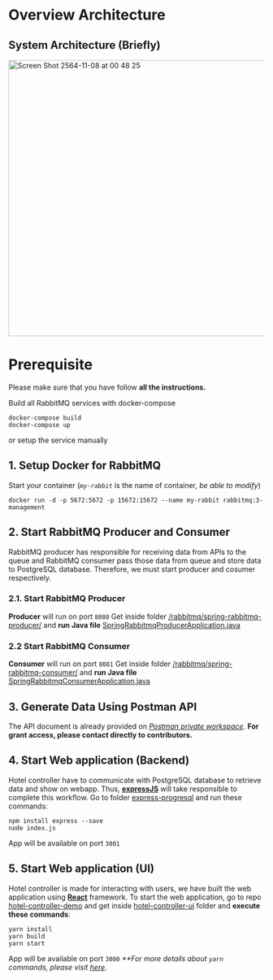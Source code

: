 # Overview Architecture

## System Architecture (Briefly)
<img width="543" alt="Screen Shot 2564-11-08 at 00 48 25" src="https://user-images.githubusercontent.com/32285705/140655993-f5714094-827c-48b3-970b-c3d364b5012b.png">

# Prerequisite

Please make sure that you have follow **all the instructions.**

Build all RabbitMQ services with docker-compose

```
docker-compose build
docker-compose up
```

or setup the service manually

## 1. Setup Docker for RabbitMQ

Start your container (_`my-rabbit`_ is the name of container, _be able to modify_)

```
docker run -d -p 5672:5672 -p 15672:15672 --name my-rabbit rabbitmq:3-management
```

## 2. Start RabbitMQ Producer and Consumer

RabbitMQ producer has responsible for receiving data from APIs to the queue and RabbitMQ consumer pass those data from queue and store data to PostgreSQL database. Therefore, we must start producer and cosumer respectively.

### 2.1. Start RabbitMQ Producer

**Producer** will run on port `8080`
Get inside folder [/rabbitmq/spring-rabbitmq-producer/](https://github.com/guyzsarun/rabbitmq-gpdb-poc/tree/master/rabbitmq/spring-rabbitmq-producer) and **run Java file** [SpringRabbitmqProducerApplication.java](https://github.com/guyzsarun/rabbitmq-gpdb-poc/blob/master/rabbitmq/spring-rabbitmq-producer/src/main/java/com/example/rabbitmq/springrabbitmqproducer/SpringRabbitmqProducerApplication.java)

### 2.2 Start RabbitMQ Consumer

**Consumer** will run on port `8081`
Get inside folder [/rabbitmq/spring-rabbitmq-consumer/](https://github.com/guyzsarun/rabbitmq-gpdb-poc/tree/master/rabbitmq/spring-rabbitmq-consumer) and **run Java file** [SpringRabbitmqConsumerApplication.java](https://github.com/guyzsarun/rabbitmq-gpdb-poc/blob/master/rabbitmq/spring-rabbitmq-consumer/src/main/java/com/example/rabbitmq/springrabbitmqconsumer/SpringRabbitmqConsumerApplication.java)

## 3. Generate Data Using Postman API

The API document is already provided on _[Postman private workspace](https://vmware-squad.postman.co/workspace/fc3299f2-8526-48f7-84f6-42ad6423b545)_. **For grant access, please contact directly to contributors.**

## 4. Start Web application (Backend)

Hotel controller have to communicate with PostgreSQL database to retrieve data and show on webapp. Thus, [**expressJS**](https://expressjs.com) will take responsible to complete this workflow. Go to folder [express-progresql](https://github.com/Raksani/hotel-controller-demo/tree/main/express-postgres) and run these commands:

```
npm install express --save
node index.js
```

App will be available on port `3001`

## 5. Start Web application (UI)

Hotel controller is made for interacting with users, we have built the web application using [**React**](https://www.google.com/url?sa=t&rct=j&q=&esrc=s&source=web&cd=&cad=rja&uact=8&ved=2ahUKEwjBwNz9nOXzAhV6yzgGHUqmCiwQFnoECAkQAQ&url=https://reactjs.org/&usg=AOvVaw26YbpVhaFnAB4A6G8-4uAs) framework. To start the web application, go to repo [hotel-controller-demo](https://github.com/Raksani/hotel-controller-demo) and get inside [hotel-controller-ui](https://github.com/Raksani/hotel-controller-demo/tree/main/hotel-controller-UI) folder and **execute these commands**:

```
yarn install
yarn build
yarn start
```

App will be available on port `3000`
_\*\*For more details about `yarn` commands, please visit [here](https://github.com/Raksani/hotel-controller-demo/tree/main/hotel-controller-UI#readme)._
